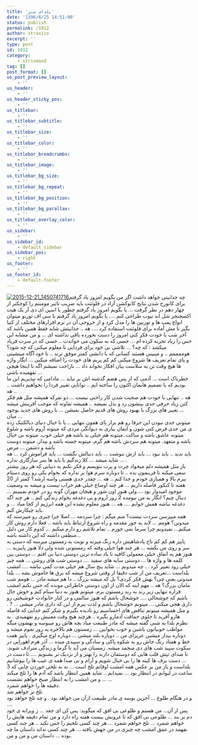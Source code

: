 ```yaml
---
title: 'یلدای سبز'
date: '1396/6/25 14:51:00'
status: publish
permalink: /1912
author: straxico
excerpt: ''
type: post
id: 1912
category:
    - strixmood
tag: []
post_format: []
us_post_preview_layout:
    - ''
us_header:
    - ''
us_header_sticky_pos:
    - ''
us_titlebar:
    - ''
us_titlebar_subtitle:
    - ''
us_titlebar_size:
    - ''
us_titlebar_color:
    - ''
us_titlebar_breadcrumbs:
    - ''
us_titlebar_image:
    - ''
us_titlebar_bg_size:
    - ''
us_titlebar_bg_repeat:
    - ''
us_titlebar_bg_position:
    - ''
us_titlebar_bg_parallax:
    - ''
us_titlebar_overlay_color:
    - ''
us_sidebar:
    - ''
us_sidebar_id:
    - default_sidebar
us_sidebar_pos:
    - right
us_footer:
    - ''
us_footer_id:
    - default-footer
---
```

[![2015-12-21_1450741716](../../uploads/2016/03/2015-12-21_1450741716-300x300.jpg)](http://localhost/wp-content/uploads/2016/03/2015-12-21_1450741716.jpg)چه جذابیتی خواهد داشت اگر من بگویم امروز یاد گرفتم برای کانورج شدن نتایج کانوکشن آزاد در فلوئنت باید ضریب تاثیر مومنتم را کوچکتر از چهار دهم در نظر گرفت … یا بگویم امروز یاد گرفتم چطور با اسپن ای دی آر یک هیت اکسچنجر شل اند تیوب طراحی کنم …. یا بگویم امروز یاد گرفتم با سی اف توربو میتوان انواع پمپ ها و توربین ها را مدل کرد و از خروجی آن در نرم افزارهای مختلف از کتیا بگیر تا مش آماده برای فلوئنت استفاده کرد …. هه .. جذابیتش شاید فقط همین باشد که آخر شب با خودت فکر کنی امروز را دست نخورده باقی نذاشته ای … و من مشابه این حس را زیاد تجربه کرده ام … حسی که به سکون می خواندت .. حسی که در سرت فریاد میکشد : که چه؟ … تلاشی بی خود برای فردایی نا معلوم میکنی که چه شود؟  
هوممممم .. و میبینی هستند کسانی که با دانشی کمتر موفق ترند .. نا خود آگاه مینشینی و پای تمام تعریف ها شروع میکنی کم کم پریم های خودت را اضافه میکنی … انگار واژه ها هیچ وقت تن به سلاست بیان افکار نخواند داد … ناراحت نمیشم اگه تا اینجا هیچی نفهمیده باشی …  
خطرناک است … آدمی که از پس هضم گذشته اش بر نیاید … مادامی که نپذیریم این ما بودیم که با تصمیم هایمان اکنون را ساخته ایم .. توانایی تغییر فردا را نخواهیم داشت .. هه ..  
هه .. تنهایی با خودت هم صحبت شدن کار راحتی نیست … دو نفرکه همیشه مثل هم فکر کنن زیاد حرفی جدی بینشون رد و بدل نمیشه .. همیشه تفاوته که موجب آفرینش میشه … تغییر های بزرگ با بهبود روش های قدیم حاصل نمیشن … با روش های جدید بوجود میان …  
میتونی جدی نبودن این حرفا رو هم بزار پای همون تنهایی .. یا با خیال دنیای دیالکتیک زده ی من جدی فرض کنی شون و ایمان بیاری به دیوانگی مردی که میتونه آروم باشه و شلوغ میتونه عاشق باشه و ساکت. میتونه هم خیلی بد باشه هم خیلی خوب. میتونه بی خیال باشه و متعهد. میتونه هم سردش باشه هم گرم. میتونه خسته باشه و بیدار. میتونه دوست باشه و دشمن … مرض  
باید ندید .. باید نبود … باید ازش ننوشت … باید دنبالش نگشت … باید فراموش کرد … هه … شاید میشد … کلا زندگیم با باید ها سر سازگاری نداره .  
باز مثل همیشه دلم میخواد چرت و پرت بنویسم و فکر نکنم به دنیایی که هر روز بیشتر سعی میکنه تا فریبمون بده .. تا دوباره سرم هوا بر نداره که بخوام یکی رو روی دستام ببرم بالا و همبازی خودم و خدا کنم .. هه … چقدر جدی هستی واسه ارشد؟ کمتر از 20 هفته تا کنکور فاصله داریم … هر چند اوضاع خیلی هم خراب نیست و میشه به وضعیت موجود امیدوار بود … ولی هنوز اون شور و هیجان مهران گونه رو در خودم نمیبینم … دنبال چیم؟ انگار به من نیومده 2 روز آروم و بی دغدغه بخوام زندگی کنم .. هر چند اگه دغدغه نباشه همش خوابم …. هه … هنوز معلوم نشده این همه انرژیم از کجا میاد … و باید چیکارش کنم.  
همه میپرسن سردت نیست؟ منم میگم : چرا سردمه … اصلا چرا چیزی رو میپرسند که میدونن؟ هومم … لابد یه جور مقدمه و راه شروع ارتباط باید باشه .. فعلا دارم روش کار میکنم… نمیدونم چرا سرما نمی خورم .. تمام تلاشم رو دارم میکنم … کدوم کار من دلیل منطقی داشته که این داشته باشه…  
پاییز هم کم کم تاج پادشاهیش داره زنگ میزنه و نوبت به زمستون میرسه که دستی به سر و روی من بکشه … هر چند هوا خیلی وقته که زمستونی شده ولی دلا هنوز پاییزیه … هنوز هم یه اتفاق خیلی معمولی کافیه تا یاد ساده ترین دوستی دنیا بی افتم … دوستی بین کلمه ها و واژه ها … دوستی سایه های سفید …. دوستی شب های روشن … همه چیز خیلی زود تغییر کرد … چه میدونم … شاید پنج سال هم خیلی مدت کمی نباشه …. امشب یلداست …تعریف من از شب دقیقا از وقتی شروع میشه که برق ها خاموش بشه … یلدا میدونی یعنی چی؟ بهش فکر کردی؟ یل که میشه بزرگ .. دا هم میشه مادر … هومم شب مامان بزرگ؟ هه .. مهم اینه که الان از اون دوستی خاطراتی مونده که حس نکنم امشب قراره تنهایی زیر رند به رند زمستون برم. میتونم هنوز به دنیا سنام کنم و خوش حال باشم که خوشحالی …. خوشحال باشم که هنوز سالمی و در کنار خانوادت خوشبختی رو داری هجی میکنی … میتونم خوشحال باشم و لذت ببرم از این که داری مادر میشی … ? . و مثل همیشه میتونم تناقض های احساسیم رو نادیده بگیرم و شکر کنم خدایی که فاصله هارو آفرید تا جلوی حماقت آدمارو بگیره .. هرچند هیچ وقت معنیش رو نفهمیدی . به نظرم یلدا به شبی گفته میشه که مادر طبیعت میاد بچه هاش رو میبوسه و بهشون میگه مواظب خوبیاتون باشین و خوب بخوابین … زمستون هم بالاخره یه روز تموم میشه و دوباره بیدار میشین عزیزای من .. دوباره بلند میشی … دوباره اوج میگیری . پاییز هفت خط و هفتاد رنگ جاش رو به شکوه پاکی و سادگی و سپیدی میده … آذر هرم اهورایی در سکوت سپید شب های دی منجمد میشه. زمستان می آید تا گرما و زندگی مترادف شوند. تا صدای تپش قلب هایی که دوستمان دارند را بهتر و از نزدیک تر بشنویم …. تا دست در دست برف ها کینه ها را بی خیال شویم و آرام و بی صدا همه ی عیب ها را بپوشانیم …  
یلداست و باز من بر عکس همه امشب اوقاتم تلخ است … نه به تلخی خوردن چایی که 3 ساعت در لیوانم در انتظار بود … نمیدانم .. شاید همین انتظار باشد که آدم ها را تلخ میکند … و من امشب را به انتظار صبح خواهم نشست …  
دقیقه ها را خواهم شمرد.  
تلخ تر خواهم شد  
و در هنگام طلوع … آخرین بوسه ی مادر طبیعت ازآن من خواهد بود . و چه تلخ خواهد بود ….  
پس از آن… من هستم و طلوعی بی افق که میگوید: پس کن ای جغد … ز ویرانه ی خود دم بر بند … طلوعی بی افق که تا غروبش بیست هفته راه دارد و من تمام دقیقه هایش را خواهم شمرد … تلخ خواهم شمرد … هر چند کسی تلخیم را حس نکند .. هر چند کسی نفهمد در عمق امشب چه چیزی در من جهش یافته … هر چند کسی نداند داستان ما چه بوده … داستان من و من و من.